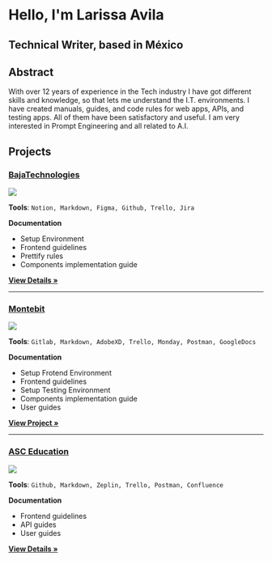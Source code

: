 # Hello,  I'm Larissa Avila
## Technical Writer, based in México


## Abstract
With over 12 years of experience in the Tech industry I have got different skills and knowledge, so that lets me understand the I.T. environments.
I have created manuals, guides, and code rules for web apps, APIs, and testing apps. All of them have been satisfactory and useful.
I am very interested in Prompt Engineering and all related to A.I.



## Projects

### [BajaTechnologies](https://bajatechnologies.com/ "BajaTechnologies")

![](https://pandao.github.io/editor.md/examples/images/8.jpg)


**Tools**: `Notion, Markdown, Figma, Github, Trello, Jira`

**Documentation**
- Setup Environment
- Frontend guidelines
- Prettify rules
- Components implementation guide



 **[View Details »](/bajatechnologies/details.md "bajatechnologies")**


---------


### [Montebit](https://Montebit.com/ "Montebit")

![](https://pandao.github.io/editor.md/examples/images/8.jpg)


**Tools**: `Gitlab, Markdown, AdobeXD, Trello, Monday, Postman, GoogleDocs`

**Documentation**
- Setup Frotend Environment
- Frontend guidelines
- Setup Testing Environment
- Components implementation guide
- User guides


 **[View Project »](/montebit/details.md "montebit")**



---------


### [ASC Education](https://asc.education/ "ASC Education")

![](https://pandao.github.io/editor.md/examples/images/8.jpg)


**Tools**: `Github, Markdown, Zeplin, Trello, Postman, Confluence`

**Documentation**
- Frontend guidelines
- API guides
- User guides




 **[View Details »](/asceducation/details.md "asceducation")**


